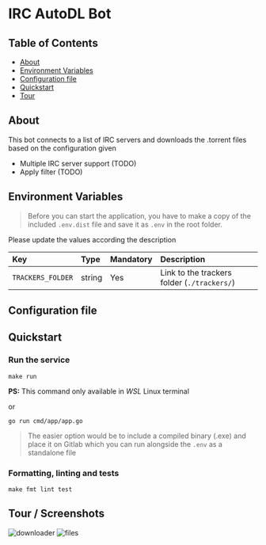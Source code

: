 # IRC AutoDL Bot

## Table of Contents
* [About](#about)
* [Environment Variables](#environment-variables)
* [Configuration file](#configuration-file)
* [Quickstart](#quickstart)
* [Tour](#Tour-/-Screenshots)

## About
This bot connects to a list of IRC servers and downloads the .torrent files based on the configuration given

- Multiple IRC server support (TODO)
- Apply filter (TODO)


## Environment Variables

> Before you can start the application, you have to make a copy of the included `.env.dist` file and save it as `.env` in the root folder.

Please update the values according the description

| Key               | Type   | Mandatory | Description                                 |
|:------------------|:-------|:----------|:--------------------------------------------|
| `TRACKERS_FOLDER` | string | Yes       | Link to the trackers folder (`./trackers/`) |

## Configuration file

## Quickstart
### Run the service
```
make run
```
**PS:** This command only available in *WSL* Linux terminal

or

```
go run cmd/app/app.go
```

> The easier option would be to include a compiled binary (.exe) and place it on Gitlab which you can run alongside the `.env` as a standalone file

### Formatting, linting and tests
```
make fmt lint test
```

## Tour / Screenshots
![downloader](https://gitlab.com/ftamas88/irc-bot/-/raw/main/docs/screenshots/irc_downloader.png)
![files](https://gitlab.com/ftamas88/irc-bot/-/raw/main/docs/screenshots/downloaded.png)